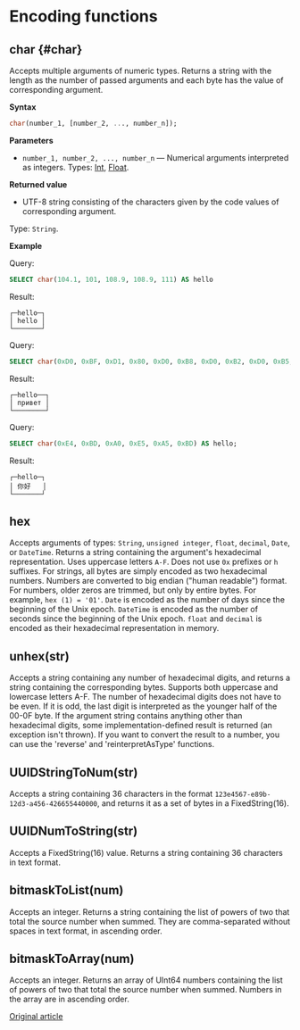 # Encoding functions

## char {#char}

Accepts multiple arguments of numeric types. Returns a string with the length as the number of passed arguments and each byte has the value of corresponding argument.

**Syntax**

```sql
char(number_1, [number_2, ..., number_n]);
```

**Parameters**

- `number_1, number_2, ..., number_n` — Numerical arguments interpreted as integers. Types: [Int](../../data_types/int_uint.md), [Float](../../data_types/float.md).

**Returned value**

- UTF-8 string consisting of the characters given by the code values of corresponding argument.

Type: `String`.

**Example**

Query:
```sql
SELECT char(104.1, 101, 108.9, 108.9, 111) AS hello
```

Result:
```text
┌─hello─┐
│ hello │
└───────┘
```

Query:
```sql
SELECT char(0xD0, 0xBF, 0xD1, 0x80, 0xD0, 0xB8, 0xD0, 0xB2, 0xD0, 0xB5, 0xD1, 0x82) AS hello;
```

Result:
```text
┌─hello──┐
│ привет │
└────────┘
```

Query:
```sql
SELECT char(0xE4, 0xBD, 0xA0, 0xE5, 0xA5, 0xBD) AS hello;
```

Result:
```text
┌─hello─┐
│ 你好   │
└───────┘
```

## hex

Accepts arguments of types: `String`, `unsigned integer`, `float`, `decimal`, `Date`, or `DateTime`. Returns a string containing the argument's hexadecimal representation. Uses uppercase letters `A-F`. Does not use `0x` prefixes or `h` suffixes. For strings, all bytes are simply encoded as two hexadecimal numbers. Numbers are converted to big endian ("human readable") format. For numbers, older zeros are trimmed, but only by entire bytes. For example, `hex (1) = '01'`. `Date` is encoded as the number of days since the beginning of the Unix epoch. `DateTime` is encoded as the number of seconds since the beginning of the Unix epoch. `float` and `decimal` is encoded as their hexadecimal representation in memory.

## unhex(str)

Accepts a string containing any number of hexadecimal digits, and returns a string containing the corresponding bytes. Supports both uppercase and lowercase letters A-F. The number of hexadecimal digits does not have to be even. If it is odd, the last digit is interpreted as the younger half of the 00-0F byte. If the argument string contains anything other than hexadecimal digits, some implementation-defined result is returned (an exception isn't thrown).
If you want to convert the result to a number, you can use the 'reverse' and 'reinterpretAsType' functions.

## UUIDStringToNum(str)

Accepts a string containing 36 characters in the format `123e4567-e89b-12d3-a456-426655440000`, and returns it as a set of bytes in a FixedString(16).

## UUIDNumToString(str)

Accepts a FixedString(16) value. Returns a string containing 36 characters in text format.

## bitmaskToList(num)

Accepts an integer. Returns a string containing the list of powers of two that total the source number when summed. They are comma-separated without spaces in text format, in ascending order.

## bitmaskToArray(num)

Accepts an integer. Returns an array of UInt64 numbers containing the list of powers of two that total the source number when summed. Numbers in the array are in ascending order.


[Original article](https://clickhouse.yandex/docs/en/query_language/functions/encoding_functions/) <!--hide-->
